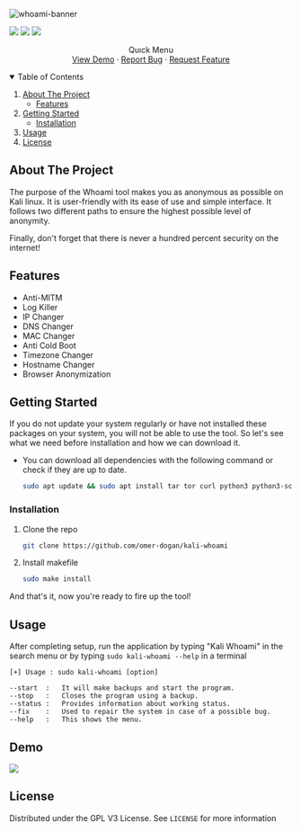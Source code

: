 <!-- PROJECT LOGO -->
![whoami-banner](https://user-images.githubusercontent.com/59175356/124522019-530f3480-ddfa-11eb-8e8b-a678b01b9254.PNG)
  
![](https://img.shields.io/github/v/release/omer-dogan/whoami?color=black&style=flat-square) ![](https://img.shields.io/github/last-commit/omer-dogan/whoami?color=black)  ![](https://img.shields.io/github/languages/code-size/omer-dogan/whoami?color=black&style=flat-square)

  <p align="center">  
    Quıck Menu
    <br />
    <a href="https://github.com/omer-dogan/kali-whoami#demo">View Demo</a>
    ·
    <a href="https://github.com/omer-dogan/kali-whoami/issues/new?assignees=omer-dogan&labels=bug&template=bug_report.md&title=Bug">Report Bug</a>
    ·
    <a href="https://github.com/omer-dogan/kali-whoami/issues/new?assignees=omer-dogan&labels=enhancement&template=feature_request.md&title=Feature+Request">Request Feature</a>
  </p>
</p>

<!-- TABLE OF CONTENTS -->
<details open="open">
  <summary>Table of Contents</summary>
  <ol>
    <li>
      <a href="#about-the-project">About The Project</a>
      <ul>
        <li><a href="#features">Features</a></li>
      </ul>
    </li>
    <li>
      <a href="#getting-started">Getting Started</a>
      <ul>
        <li><a href="#installation">Installation</a></li>
      </ul>
    </li>
    <li><a href="#usage">Usage</a></li>   
    <li><a href="#license">License</a></li>

  </ol>
</details>

<!-- ABOUT THE PROJECT -->
## About The Project

The purpose of the Whoami tool makes you as anonymous as possible on Kali linux. It is user-friendly with its ease of use and simple interface.
It follows two different paths to ensure the highest possible level of anonymity. 

Finally, don't forget that there is never a hundred percent security on the internet!

<!-- FEATURES -->
## Features
 * Anti-MITM
 * Log Killer
 * IP Changer
 * DNS Changer
 * MAC Changer
 * Anti Cold Boot
 * Timezone Changer
 * Hostname Changer
 * Browser Anonymization

<!-- GETTING STARTED -->
## Getting Started

If you do not update your system regularly or have not installed these packages on your system, you will not be able to use the tool.
So let's see what we need before installation and how we can download it.

* You can download all dependencies with the following command or check if they are up to date.

  ```sh
  sudo apt update && sudo apt install tar tor curl python3 python3-scapy network-manager
  ```

### Installation

1. Clone the repo
 
   ```sh
   git clone https://github.com/omer-dogan/kali-whoami
   ```
2. Install makefile
 
   ```sh
   sudo make install
   ```
And that's it, now you're ready to fire up the tool!

<!-- USAGE EXAMPLES -->
## Usage
 After completing setup, run the application by typing "Kali Whoami" in the search menu or by typing `sudo kali-whoami --help` in a terminal 

   ```
[+] Usage : sudo kali-whoami [option]

 --start  :   It will make backups and start the program.
 --stop   :   Closes the program using a backup.
 --status :   Provides information about working status.
 --fix    :   Used to repair the system in case of a possible bug.
 --help   :   This shows the menu.
   ```

<!-- Demo --> 
## Demo
![](https://user-images.githubusercontent.com/59175356/124754970-cc8d4c80-def8-11eb-8606-02c6cdd7f5a2.gif)

<!-- LICENSE -->
## License

Distributed under the GPL V3 License. See `LICENSE` for more information
